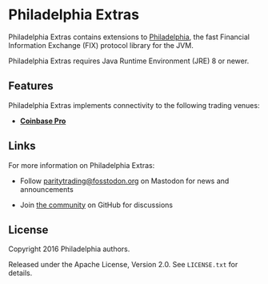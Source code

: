 # Philadelphia Extras

Philadelphia Extras contains extensions to [Philadelphia][], the fast Financial
Information Exchange (FIX) protocol library for the JVM.

  [Philadelphia]: https://github.com/paritytrading/philadelphia

Philadelphia Extras requires Java Runtime Environment (JRE) 8 or newer.

## Features

Philadelphia Extras implements connectivity to the following trading venues:

- [**Coinbase Pro**](libraries/coinbase)

## Links

For more information on Philadelphia Extras:

- Follow [paritytrading@fosstodon.org](https://fosstodon.org/@paritytrading)
  on Mastodon for news and announcements
- Join [the community][GitHub Discussions] on GitHub for discussions

  [GitHub Discussions]: https://github.com/paritytrading/philadelphia/discussions

## License

Copyright 2016 Philadelphia authors.

Released under the Apache License, Version 2.0. See `LICENSE.txt` for details.
